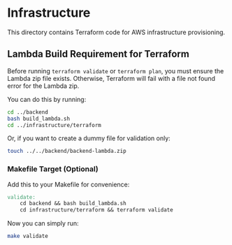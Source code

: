 # Infrastructure

This directory contains Terraform code for AWS infrastructure provisioning. 

## Lambda Build Requirement for Terraform

Before running `terraform validate` or `terraform plan`, you must ensure the Lambda zip file exists. Otherwise, Terraform will fail with a file not found error for the Lambda zip.

You can do this by running:

```sh
cd ../backend
bash build_lambda.sh
cd ../infrastructure/terraform
```

Or, if you want to create a dummy file for validation only:

```sh
touch ../../backend/backend-lambda.zip
```

### Makefile Target (Optional)

Add this to your Makefile for convenience:

```makefile
validate:
	cd backend && bash build_lambda.sh
	cd infrastructure/terraform && terraform validate
```

Now you can simply run:

```sh
make validate
``` 